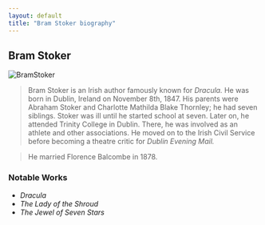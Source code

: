 ```yaml
---
layout: default
title: "Bram Stoker biography"
---
```


## Bram Stoker
![BramStoker]({{site.baseurl}}/assets/stoker.jpg)
>Bram Stoker is an Irish author famously known for *Dracula.* He was born in Dublin, Ireland on November 8th, 1847. His parents were Abraham Stoker and Charlotte Mathilda Blake Thornley; he had seven siblings. Stoker was ill until he started school at seven. Later on, he attended Trinity College in Dublin. There, he was involved as an athlete and other associations. He moved on to the Irish Civil Service before becoming a theatre critic for *Dublin Evening Mail.* 

>He married Florence Balcombe in 1878.

### Notable Works
* *Dracula*
* *The Lady of the Shroud*
* *The Jewel of Seven Stars*



